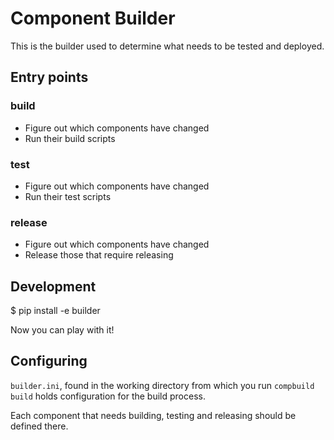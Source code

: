 # Component Builder

This is the builder used to determine what needs to be tested and deployed.

## Entry points

### build

 - Figure out which components have changed
 - Run their build scripts

### test

 - Figure out which components have changed
 - Run their test scripts

### release

- Figure out which components have changed
- Release those that require releasing


## Development

$ pip install -e builder

Now you can play with it!

## Configuring

`builder.ini`, found in the working directory from which you run
`compbuild build` holds configuration for the build process.

Each component that needs building, testing and releasing should be defined
there.
